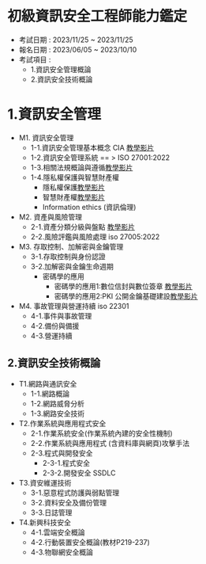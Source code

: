 # 初級資訊安全工程師能力鑑定
- 考試日期 : 2023/11/25 ~ 2023/11/25
- 報名日期 : 2023/06/05 ~ 2023/10/10
- 考試項目 :
  - 1.資訊安全管理概論
  - 2.資訊安全技術概論

# 1.資訊安全管理
- M1. 資訊安全管理 
  - 1-1.資訊安全管理基本概念 CIA  [教學影片](https://youtu.be/mvFN6vPbX4o)
  - 1-2.資訊安全管理系統  == > ISO 27001:2022 
  - 1-3.相關法規概論與遵循[教學影片](https://youtu.be/gwvtxC0knsA)
  - 1-4.隱私權保護與智慧財產權
    - 隱私權保護[教學影片](https://youtu.be/UaKB-Czp-XQ)
    - 智慧財產權[教學影片](https://youtu.be/VDjyFwi-0TU)
    - Information ethics (資訊倫理)
- M2. 資產與風險管理
  - 2-1.資產分類分級與盤點    [教學影片](https://youtu.be/JxZya5H1lxk)
  - 2-2.風險評鑑與風險處理 iso 27005:2022 
- M3. 存取控制、加解密與金鑰管理
  - 3-1.存取控制與身份認證 
  - 3-2.加解密與金鑰生命週期 
    - 密碼學的應用 
      - 密碼學的應用1:數位信封與數位簽章 [教學影片](https://youtu.be/LIG-mXyJTG0)
      - 密碼學的應用2:PKI 公開金鑰基礎建設[教學影片](https://youtu.be/G02vkzLSrE4)
- M4. 事故管理與營運持續 iso 22301
  - 4-1.事件與事故管理 
  - 4-2.備份與備援 
  - 4-3.營運持續 

## 2.資訊安全技術概論 
- T1.網路與通訊安全
  - 1-1.網路概論 
  - 1-2.網路威脅分析
  - 1-3.網路安全技術
- T2.作業系統與應用程式安全
  - 2-1.作業系統安全(作業系統內建的安全性機制) 
  - 2-2.作業系統與應用程式 (含資料庫與網頁)攻擊手法 
  - 2-3.程式與開發安全
    - 2-3-1.程式安全 
    - 2-3-2.開發安全  SSDLC 
- T3.資安維運技術
  - 3-1.惡意程式防護與弱點管理 
  - 3-2.資料安全及備份管理  
  - 3-3.日誌管理 
- T4.新興科技安全
  - 4-1.雲端安全概論 
  - 4-2.行動裝置安全概論(教材P219-237)
  - 4-3.物聯網安全概論



